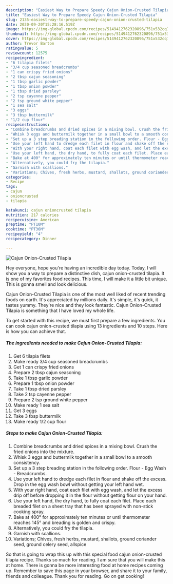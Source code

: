 ```yaml
---
description: "Easiest Way to Prepare Speedy Cajun Onion-Crusted Tilapia"
title: "Easiest Way to Prepare Speedy Cajun Onion-Crusted Tilapia"
slug: 2135-easiest-way-to-prepare-speedy-cajun-onion-crusted-tilapia
date: 2020-09-20T15:28:16.519Z
image: https://img-global.cpcdn.com/recipes/5149412762320896/751x532cq70/cajun-onion-crusted-tilapia-recipe-main-photo.jpg
thumbnail: https://img-global.cpcdn.com/recipes/5149412762320896/751x532cq70/cajun-onion-crusted-tilapia-recipe-main-photo.jpg
cover: https://img-global.cpcdn.com/recipes/5149412762320896/751x532cq70/cajun-onion-crusted-tilapia-recipe-main-photo.jpg
author: Trevor Barton
ratingvalue: 5
reviewcount: 12575
recipeingredient:
- "6 tilapia filets"
- "3/4 cup seasoned breadcrumbs"
- "1 can crispy fried onions"
- "2 tbsp cajun seasoning"
- "1 tbsp garlic powder"
- "1 tbsp onion powder"
- "1 tbsp dried parsley"
- "2 tsp cayenne pepper"
- "2 tsp ground white pepper"
- "1 sea salt"
- "3 eggs"
- "3 tbsp buttermilk"
- "1/2 cup flour"
recipeinstructions:
- "Combine breadcrumbs and dried spices in a mixing bowl. Crush the fried onions into the mixture."
- "Whisk 3 eggs and buttermilk together in a small bowl to a smooth consistency."
- "Set up a 3 step breading station in the following order. Flour - Egg Wash - Breadcrumbs."
- "Use your left hand to dredge each filet in flour and shake off the excess. Drop in the egg wash bowl without getting your left hand wet."
- "With your right hand, coat each filet with egg wash, and let the excess drip off before dropping it in the flour without getting flour on your hand."
- "Use your left hand, the dry hand, to fully coat each filet. Place each breaded filet on a sheet tray that has been sprayed with non-stick cooking spray."
- "Bake at 400° for approximately ten minutes or until thermometer reaches 145° and breading is golden and crispy."
- "Alternatively, you could fry the tilapia."
- "Garnish with scallions."
- "Variations; Chives, fresh herbs, mustard, shallots, ground coriander seed, ground celery seed, allspice"
categories:
- Recipe
tags:
- cajun
- onioncrusted
- tilapia

katakunci: cajun onioncrusted tilapia 
nutrition: 217 calories
recipecuisine: American
preptime: "PT10M"
cooktime: "PT36M"
recipeyield: "4"
recipecategory: Dinner

---
```



![Cajun Onion-Crusted Tilapia](https://img-global.cpcdn.com/recipes/5149412762320896/751x532cq70/cajun-onion-crusted-tilapia-recipe-main-photo.jpg)

Hey everyone, hope you're having an incredible day today. Today, I will show you a way to prepare a distinctive dish, cajun onion-crusted tilapia. It is one of my favorites food recipes. This time, I will make it a little bit unique. This is gonna smell and look delicious.

Cajun Onion-Crusted Tilapia is one of the most well liked of recent trending foods on earth. It's appreciated by millions daily. It's simple, it's quick, it tastes yummy. They're nice and they look fantastic. Cajun Onion-Crusted Tilapia is something that I have loved my whole life.




To get started with this recipe, we must first prepare a few ingredients. You can cook cajun onion-crusted tilapia using 13 ingredients and 10 steps. Here is how you can achieve that.

<!--inarticleads1-->

##### The ingredients needed to make Cajun Onion-Crusted Tilapia:

1. Get 6 tilapia filets
1. Make ready 3/4 cup seasoned breadcrumbs
1. Get 1 can crispy fried onions
1. Prepare 2 tbsp cajun seasoning
1. Take 1 tbsp garlic powder
1. Prepare 1 tbsp onion powder
1. Take 1 tbsp dried parsley
1. Take 2 tsp cayenne pepper
1. Prepare 2 tsp ground white pepper
1. Make ready 1 sea salt
1. Get 3 eggs
1. Take 3 tbsp buttermilk
1. Make ready 1/2 cup flour




<!--inarticleads2-->

##### Steps to make Cajun Onion-Crusted Tilapia:

1. Combine breadcrumbs and dried spices in a mixing bowl. Crush the fried onions into the mixture.
1. Whisk 3 eggs and buttermilk together in a small bowl to a smooth consistency.
1. Set up a 3 step breading station in the following order. Flour - Egg Wash - Breadcrumbs.
1. Use your left hand to dredge each filet in flour and shake off the excess. Drop in the egg wash bowl without getting your left hand wet.
1. With your right hand, coat each filet with egg wash, and let the excess drip off before dropping it in the flour without getting flour on your hand.
1. Use your left hand, the dry hand, to fully coat each filet. Place each breaded filet on a sheet tray that has been sprayed with non-stick cooking spray.
1. Bake at 400° for approximately ten minutes or until thermometer reaches 145° and breading is golden and crispy.
1. Alternatively, you could fry the tilapia.
1. Garnish with scallions.
1. Variations; Chives, fresh herbs, mustard, shallots, ground coriander seed, ground celery seed, allspice




So that is going to wrap this up with this special food cajun onion-crusted tilapia recipe. Thanks so much for reading. I am sure that you will make this at home. There is gonna be more interesting food at home recipes coming up. Remember to save this page in your browser, and share it to your family, friends and colleague. Thank you for reading. Go on get cooking!
